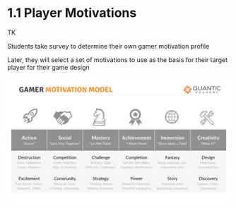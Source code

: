# 1.1 Player Motivations

TK

Students take survey to determine their own gamer motivation profile

Later, they will select a set of motivations to use as the basis for their target player for their game design

![](../../.gitbook/assets/gamer-motivation-model.png)

